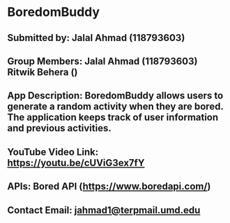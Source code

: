 # BoredomBuddy

## Submitted by: Jalal Ahmad (118793603)

## Group Members: Jalal Ahmad (118793603) Ritwik Behera ()

## App Description: BoredomBuddy allows users to generate a random activity when they are bored. The application keeps track of user information and previous activities.

## YouTube Video Link: <https://youtu.be/cUViG3ex7fY>

## APIs: Bored API (<https://www.boredapi.com/>)

## Contact Email: jahmad1@terpmail.umd.edu